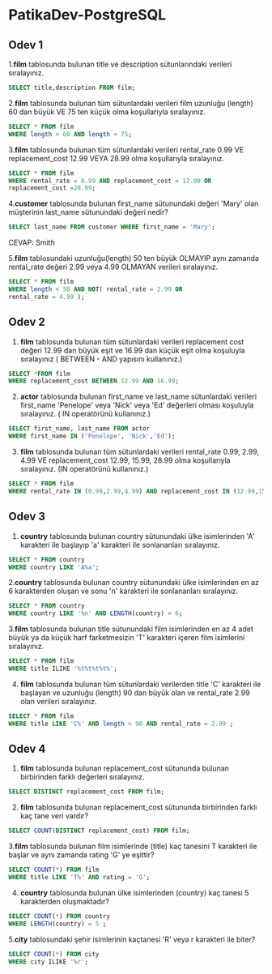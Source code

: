 # PatikaDev-PostgreSQL
## Odev 1

1.**film** tablosunda bulunan title ve description sütunlarındaki verileri sıralayınız.
```SQL
SELECT title,description FROM film;
```
2.**film** tablosunda bulunan tüm sütunlardaki verileri film uzunluğu (length) 60 dan büyük VE 75 ten küçük olma koşullarıyla sıralayınız.
```SQL
SELECT * FROM film
WHERE length > 60 AND length < 75;
```
3.**film** tablosunda bulunan tüm sütunlardaki verileri rental_rate 0.99 VE replacement_cost 12.99 VEYA 28.99 olma koşullarıyla sıralayınız.
```SQL
SELECT * FROM film 
WHERE rental_rate = 0.99 AND replacement_cost = 12.99 OR 
replacement_cost =28.99;
```

4.**customer** tablosunda bulunan first_name sütunundaki değeri 'Mary' olan müşterinin last_name sütunundaki değeri nedir?
```SQL
SELECT last_name FROM customer WHERE first_name = 'Mary';
```
CEVAP: Smith

5.**film** tablosundaki uzunluğu(length) 50 ten büyük OLMAYIP aynı zamanda rental_rate değeri 2.99 veya 4.99 OLMAYAN verileri sıralayınız.
```SQL
SELECT * FROM film
WHERE length < 50 AND NOT( rental_rate = 2.99 OR
rental_rate = 4.99 );
```
## Odev 2
1. **film** tablosunda bulunan tüm sütunlardaki verileri replacement cost değeri 12.99 dan büyük eşit ve 16.99 dan küçük eşit olma koşuluyla sıralayınız ( BETWEEN - AND yapısını kullanınız.)

```SQL
SELECT *FROM film
WHERE replacement_cost BETWEEN 12.99 AND 16.99;
```
2. **actor** tablosunda bulunan first_name ve last_name sütunlardaki verileri first_name 'Penelope' veya 'Nick' veya 'Ed' değerleri olması koşuluyla sıralayınız. ( IN operatörünü kullanınız.)

```SQL
SELECT first_name, last_name FROM actor
WHERE first_name IN ('Penelope', 'Nick','Ed');
```

3. **film** tablosunda bulunan tüm sütunlardaki verileri rental_rate 0.99, 2.99, 4.99 VE replacement_cost 12.99, 15.99, 28.99 olma koşullarıyla sıralayınız.
(IN operatörünü kullanınız.)

```SQL
SELECT * FROM film
WHERE rental_rate IN (0.99,2.99,4.99) AND replacement_cost IN (12.99,15.99,28.99);
```
 ## Odev 3
 1. **country** tablosunda bulunan country sütunundaki ülke isimlerinden 'A' karakteri ile başlayıp 'a' karakteri ile sonlananları sıralayınız.
 ```SQL
 SELECT * FROM country 
WHERE country LIKE 'A%a';
 ```

2.**country** tablosunda bulunan country sütunundaki ülke isimlerinden en az 6 karakterden oluşan ve sonu 'n' karakteri ile sonlananları sıralayınız.

```SQL
SELECT * FROM country 
WHERE country LIKE '%n' AND LENGTH(country) > 6;
```

3.**film** tablosunda bulunan title sütunundaki film isimlerinden en az 4 adet büyük ya da küçük harf farketmesizin 'T' karakteri içeren
film isimlerini sıralayınız.

```SQL
SELECT * FROM film
WHERE title ILIKE '%t%t%t%t%';
```
4. **film** tablosunda bulunan tüm sütunlardaki verilerden title 'C' karakteri ile başlayan ve uzunluğu (length) 90 dan büyük olan ve rental_rate 2.99
olan verileri sıralayınız.
```SQL
SELECT * FROM film
WHERE title LIKE 'C%' AND length > 90 AND rental_rate = 2.99 ;
```

## Odev 4
1. **film** tablosunda bulunan replacement_cost sütununda bulunan birbirinden farklı değerleri sıralayınız.
```SQL
SELECT DISTINCT replacement_cost FROM film;
```

2. **film** tablosunda bulunan replacement_cost sütununda birbirinden farklı kaç tane veri vardır?
```SQL
SELECT COUNT(DISTINCT replacement_cost) FROM film;
```

3.**film** tablosunda bulunan film isimlerinde (title) kaç tanesini T karakteri ile başlar ve aynı zamanda rating 'G' ye eşittir?
```SQL
SELECT COUNT(*) FROM film 
WHERE title LIKE 'T%' AND rating = 'G';
```
4. **country** tablosunda bulunan ülke isimlerinden (country) kaç tanesi 5 karakterden oluşmaktadır?
```SQL
SELECT COUNT(*) FROM country
WHERE LENGTH(country) = 5 ;
```

5.**city** tablosundaki şehir isimlerinin kaçtanesi 'R' veya r karakteri ile biter?
```SQL
SELECT COUNT(*) FROM city
WHERE city ILIKE '%r';
```
